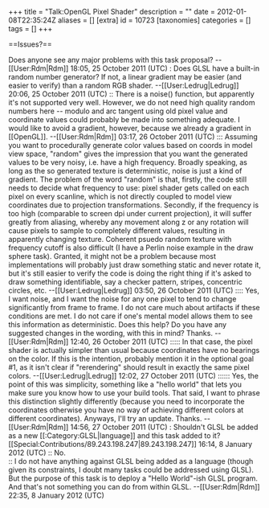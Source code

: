 +++
title = "Talk:OpenGL Pixel Shader"
description = ""
date = 2012-01-08T22:35:24Z
aliases = []
[extra]
id = 10723
[taxonomies]
categories = []
tags = []
+++

==Issues?==

Does anyone see any major problems with this task proposal? --[[User:Rdm|Rdm]] 18:05, 25 October 2011 (UTC)
: Does GLSL have a built-in random number generator?  If not, a linear gradient may be easier (and easier to verify) than a random RGB shader. --[[User:Ledrug|Ledrug]] 20:06, 25 October 2011 (UTC)
:: There is a noise() function, but apparently it's not supported very well.  However, we do not need high quality random numbers here -- modulo and arc tangent using old pixel value and coordinate values could probably be made into something adequate.  I would like to avoid a gradient, however, because we already a gradient in [[OpenGL]]. --[[User:Rdm|Rdm]] 03:17, 26 October 2011 (UTC)
::: Assuming you want to procedurally generate color values based on coords in model view space, "random" gives the impression that you want the generated values to be very noisy, i.e. have a high frequency.  Broadly speaking, as long as the so generated texture is deterministic, noise is just a kind of gradient.  The problem of the word "random" is that, firstly, the code still needs to decide what frequency to use: pixel shader gets called on each pixel on every scanline, which is not directly coupled to model view coordinates due to projection transformations.  Secondly, if the frequency is too high (comparable to screen dpi under current projection), it will suffer greatly from aliasing, whereby any movement along z or any rotation will cause pixels to sample to completely different values, resulting in apparently changing texture.  Coherent psuedo random texture with frequency cutoff is also difficult (I have a Perlin noise example in the draw sphere task).  Granted, it might not be a problem because most implementations will probably just draw something static and never rotate it, but it's still easier to verify the code is doing the right thing if it's asked to draw something identifiable, say a checker pattern, stripes, concentric circles, etc. --[[User:Ledrug|Ledrug]] 03:50, 26 October 2011 (UTC)
:::: Yes, I want noise, and I want the noise for any one pixel to tend to change significantly from frame to frame.  I do not care much about artifacts if these conditions are met.  I do not care if one's mental model allows them to see this information as deterministic.  Does this help?  Do you have any suggested changes in the wording, with this in mind?  Thanks.  --[[User:Rdm|Rdm]] 12:40, 26 October 2011 (UTC)
::::: In that case, the pixel shader is actually simpler than usual because coordinates have no bearings on the color.  If this is the intention, probably mention it in the optional goal #1, as it isn't clear if "rerendering" should result in exactly the same pixel colors. --[[User:Ledrug|Ledrug]] 12:02, 27 October 2011 (UTC)
:::::: Yes, the point of this was simplicity, something like a "hello world" that lets you make sure you know how to use your build tools.  That said, I want to phrase this distinction slightly differently (because you need to incorporate the coordinates otherwise you have no way of achieving different colors at different coordinates).  Anyways, I'll try an update.  Thanks.  --[[User:Rdm|Rdm]] 14:56, 27 October 2011 (UTC)
: Shouldn't GLSL be added as a new [[:Category:GLSL|language]] and this task added to it? [[Special:Contributions/89.243.198.247|89.243.198.247]] 16:14, 8 January 2012 (UTC)
:: No.  
:: I do not have anything against GLSL being added as a language (though given its constraints, I doubt many tasks could be addressed using GLSL).  But the purpose of this task is to deploy a "Hello World"-ish GLSL program.  And that's not something you can do from within GLSL. --[[User:Rdm|Rdm]] 22:35, 8 January 2012 (UTC)
